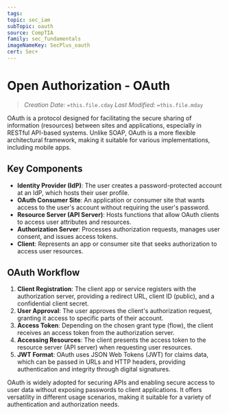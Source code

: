 ```yaml
---
tags: 
topic: sec_iam
subTopic: oauth
source: CompTIA
family: sec_fundamentals
imageNameKey: SecPlus_oauth
cert: Sec+
---
```

# Open Authorization - OAuth
> *Creation Date:* `=this.file.cday`
> *Last Modified:* `=this.file.mday`

OAuth is a protocol designed for facilitating the secure sharing of information (resources) between sites and applications, especially in RESTful API-based systems. Unlike SOAP, OAuth is a more flexible architectural framework, making it suitable for various implementations, including mobile apps.

## Key Components

- **Identity Provider (IdP)**: The user creates a password-protected account at an IdP, which hosts their user profile.
- **OAuth Consumer Site**: An application or consumer site that wants access to the user's account without requiring the user's password.
- **Resource Server (API Server)**: Hosts functions that allow OAuth clients to access user attributes and resources.
- **Authorization Server**: Processes authorization requests, manages user consent, and issues access tokens.
- **Client**: Represents an app or consumer site that seeks authorization to access user resources.

## OAuth Workflow

1. **Client Registration**: The client app or service registers with the authorization server, providing a redirect URL, client ID (public), and a confidential client secret.
2. **User Approval**: The user approves the client's authorization request, granting it access to specific parts of their account.
3. **Access Token**: Depending on the chosen grant type (flow), the client receives an access token from the authorization server.
4. **Accessing Resources**: The client presents the access token to the resource server (API server) when requesting user resources.
5. **JWT Format**: OAuth uses JSON Web Tokens (JWT) for claims data, which can be passed in URLs and HTTP headers, providing authentication and integrity through digital signatures.

OAuth is widely adopted for securing APIs and enabling secure access to user data without exposing passwords to client applications. It offers versatility in different usage scenarios, making it suitable for a variety of authentication and authorization needs.
